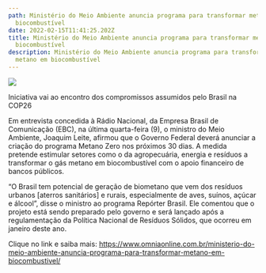 ```yaml
---
path: Ministério do Meio Ambiente anuncia programa para transformar metano em
  biocombustível
date: 2022-02-15T11:41:25.202Z
title: Ministério do Meio Ambiente anuncia programa para transformar metano em
  biocombustível
description: Ministério do Meio Ambiente anuncia programa para transformar
  metano em biocombustível
---
```

<!--StartFragment-->

![](https://www.omniaonline.com.br/wp-content/uploads/2022/02/Site-LinkedIn-Facebook-1.png)

Iniciativa vai ao encontro dos compromissos assumidos pelo Brasil na COP26

Em entrevista concedida à Rádio Nacional, da Empresa Brasil de Comunicação (EBC), na última quarta-feira (9), o ministro do Meio Ambiente, Joaquim Leite, afirmou que o Governo Federal deverá anunciar a criação do programa Metano Zero nos próximos 30 dias. A medida pretende estimular setores como o da agropecuária, energia e resíduos a transformar o gás metano em biocombustível com o apoio financeiro de bancos públicos.

“O Brasil tem potencial de geração de biometano que vem dos resíduos urbanos \[aterros sanitários] e rurais, especialmente de aves, suínos, açúcar e álcool”, disse o ministro ao programa Repórter Brasil. Ele comentou que o projeto está sendo preparado pelo governo e será lançado após a regulamentação da Política Nacional de Resíduos Sólidos, que ocorreu em janeiro deste ano.

Clique no link e saiba mais: https://www.omniaonline.com.br/ministerio-do-meio-ambiente-anuncia-programa-para-transformar-metano-em-biocombustivel/

<!--EndFragment-->